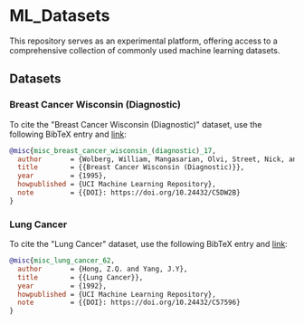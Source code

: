 # ML_Datasets

This repository serves as an experimental platform, offering access to a comprehensive collection of commonly used machine learning datasets.

## Datasets

### Breast Cancer Wisconsin (Diagnostic)

To cite the "Breast Cancer Wisconsin (Diagnostic)" dataset, use the following BibTeX entry and [link](https://archive.ics.uci.edu/dataset/17/breast+cancer+wisconsin+diagnostic):

```bibtex
@misc{misc_breast_cancer_wisconsin_(diagnostic)_17,
  author       = {Wolberg, William, Mangasarian, Olvi, Street, Nick, and Street, W.},
  title        = {{Breast Cancer Wisconsin (Diagnostic)}},
  year         = {1995},
  howpublished = {UCI Machine Learning Repository},
  note         = {{DOI}: https://doi.org/10.24432/C5DW2B}
}
```
###  Lung Cancer

To cite the "Lung Cancer" dataset, use the following BibTeX entry and [link](https://archive.ics.uci.edu/dataset/62/lung+cancer):

```bibtex
@misc{misc_lung_cancer_62,
  author       = {Hong, Z.Q. and Yang, J.Y},
  title        = {{Lung Cancer}},
  year         = {1992},
  howpublished = {UCI Machine Learning Repository},
  note         = {{DOI}: https://doi.org/10.24432/C57596}
}
```
